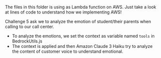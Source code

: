 The files in this folder is using as Lambda function on AWS. Just take a look at lines of code to understand how we implementing AWS!

Challenge 5 ask we to analyze the emotion of student/their parents when calling to our call center. 
- To analyze the emotions, we set the context as variable named `tools` in BedrockUtils.js
- The context is applied and then Amazon Claude 3 Haiku try to analyze the content of customer voice to understand emotional.